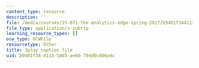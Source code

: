 ```yaml
---
content_type: resource
description: ''
file: /media/courses/15-071-the-analytics-edge-spring-2017/b9401f3441135865ae60794d0c406a4c_9lMOz_7bIGU.vtt
file_type: application/x-subrip
learning_resource_types: []
ocw_type: OCWFile
resourcetype: Other
title: 3play caption file
uid: b9401f34-4113-5865-ae60-794d0c406a4c
---
```

